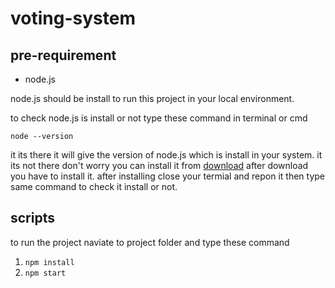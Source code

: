 # voting-system

## pre-requirement 
- node.js

node.js should be install to run this project in your local environment.

to check node.js is install or not type these command in terminal or cmd 

`node --version`

it its there it will give the version of node.js which is install in your system. it its not there don't worry you can install it from 
[download](https://nodejs.org/en/download/) after download you have to install it.
after installing close your termial and repon it then type same command to check it install or not.


## scripts

to run the project naviate to project folder and type these command

1. `npm install`
2. `npm start`


